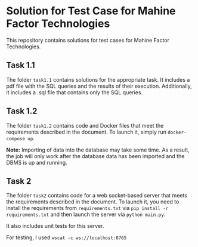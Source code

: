 # Solution for Test Case for Mahine Factor Technologies

This repository contains solutions for test cases for Mahine Factor Technologies.

## Task 1.1
The folder `task1.1` contains solutions for the appropriate task. It includes a pdf file with the SQL queries and the results of their execution. Additionally, it includes a .sql file that contains only the SQL queries.

## Task 1.2
The folder `task1.2` contains code and Docker files that meet the requirements described in the document. To launch it, simply run `docker-compose up`.

**Note:** Importing of data into the database may take some time. As a result, the job will only work after the database data has been imported and the DBMS is up and running.

## Task 2
The folder `task2` contains code for a web socket-based server that meets the requirements described in the document. To launch it, you need to install the requirements from `requirements.txt` via `pip install -r requirements.txt` and then launch the server via `python main.py`.

It also includes unit tests for this server. 

For testing, I used `wscat -c ws://localhost:8765`

